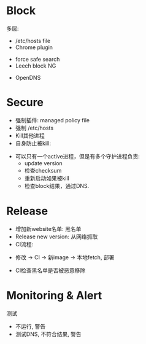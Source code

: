 

# Block

多层: 

*  /etc/hosts file
*  Chrome plugin
  +  force safe search 
  +  Leech block NG
*  OpenDNS


# Secure

*  强制插件: managed policy file
*  强制 /etc/hosts
*  Kill其他进程
*  自身防止被kill: 
  +  可以只有一个active进程，但是有多个守护进程负责: 
       +  update version
       +  检查checksum
       +  重新启动如果被kill
       +  检查block结果，通过DNS.


# Release

*  增加新website名单: 黑名单
*  Release new version: 从网络抓取
*  CI流程:
  +  修改 -> CI -> 新image -> 本地fetch, 部署
*  CI检查黑名单是否被恶意移除

# Monitoring & Alert

测试
*  不运行, 警告
*  测试DNS, 不符合结果, 警告